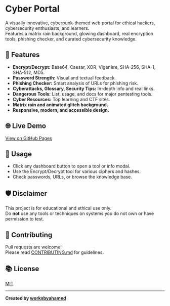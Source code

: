 # Cyber Portal

A visually innovative, cyberpunk-themed web portal for ethical hackers, cybersecurity enthusiasts, and learners.  
Features a matrix rain background, glowing dashboard, real encryption tools, phishing checker, and curated cybersecurity knowledge.

## 🚀 Features

- **Encrypt/Decrypt:** Base64, Caesar, XOR, Vigenère, SHA-256, SHA-1, SHA-512, MD5.
- **Password Strength:** Visual and textual feedback.
- **Phishing Checker:** Smart analysis of URLs for phishing risk.
- **Cyberattacks, Glossary, Security Tips:** In-depth info and real links.
- **Dangerous Tools:** List, usage, and docs for major pentesting tools.
- **Cyber Resources:** Top learning and CTF sites.
- **Matrix rain and animated glitch background.**
- **Responsive, modern, and accessible design.**

## 🌐 Live Demo

[View on GitHub Pages](https://worksbyahamed.github.io/cyber-portal/)


## 📄 Usage

- Click any dashboard button to open a tool or info modal.
- Use the Encrypt/Decrypt tool for various ciphers and hashes.
- Check passwords, URLs, or browse the knowledge base.

## 🛡️ Disclaimer

This project is for educational and ethical use only.  
Do **not** use any tools or techniques on systems you do not own or have permission to test.

## 🙌 Contributing

Pull requests are welcome!  
Please read [CONTRIBUTING.md](CONTRIBUTING.md) for guidelines.

## 📚 License

[MIT](LICENSE)

---

**Created by [worksbyahamed](https://github.com/worksbyahamed)**
